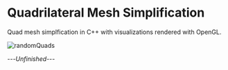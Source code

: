 # Quadrilateral Mesh Simplification

Quad mesh simplfication in C++ with visualizations rendered with OpenGL.

![randomQuads](https://user-images.githubusercontent.com/38942504/230527919-b403ad22-ab64-4017-913c-3b24cc37ecbd.png)

---*Unfinished*---

